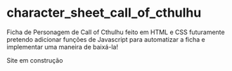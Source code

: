 # character_sheet_call_of_cthulhu
Ficha de Personagem de Call of Cthulhu feito em HTML e CSS futuramente pretendo adicionar funções de Javascript para automatizar a ficha e implementar uma maneira de baixá-la!

Site em construção

